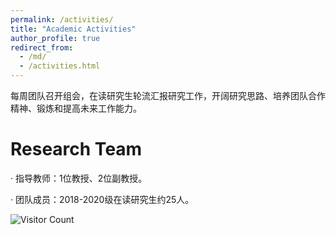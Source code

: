 ```yaml
---
permalink: /activities/
title: "Academic Activities"
author_profile: true
redirect_from: 
  - /md/
  - /activities.html
---
```


​      每周团队召开组会，在读研究生轮流汇报研究工作，开阔研究思路、培养团队合作精神、锻炼和提高未来工作能力。

# Research Team 

·     指导教师：1位教授、2位副教授。

·     团队成员：2018-2020级在读研究生约25人。



![Visitor Count](https://profile-counter.glitch.me/shen-hang/count.svg)